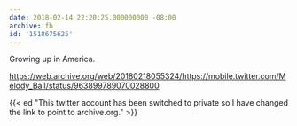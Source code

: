 ```yaml
---
date: 2018-02-14 22:20:25.000000000 -08:00
archive: fb
id: '1518675625'
---
```


Growing up in America. 

https://web.archive.org/web/20180218055324/https://mobile.twitter.com/Melody_Ball/status/963899789070028800

{{< ed "This twitter account has been switched to private so I have changed the link to point to archive.org." >}}